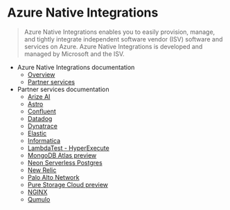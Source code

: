 # Azure Native Integrations
> Azure Native Integrations enables you to easily provision, manage, and tightly integrate independent software vendor (ISV) software and services on Azure. Azure Native Integrations is developed and managed by Microsoft and the ISV.
  - Azure Native Integrations documentation
    - [Overview](https://learn.microsoft.com/en-us/azure/partner-solutions/overview)
    - [Partner services](https://learn.microsoft.com/en-us/azure/partner-solutions/partners)
  - Partner services documentation
    - [Arize AI](https://learn.microsoft.com/en-us/azure/partner-solutions/arize-ai/)
    - [Astro](https://learn.microsoft.com/en-us/azure/partner-solutions/astronomer/)
    - [Confluent](https://learn.microsoft.com/en-us/azure/partner-solutions/apache-kafka-confluent-cloud/)
    - [Datadog](https://learn.microsoft.com/en-us/azure/partner-solutions/datadog/)
    - [Dynatrace](https://learn.microsoft.com/en-us/azure/partner-solutions/dynatrace/)
    - [Elastic](https://learn.microsoft.com/en-us/azure/partner-solutions/elastic/)
    - [Informatica](https://learn.microsoft.com/en-us/azure/partner-solutions/informatica/)
    - [LambdaTest - HyperExecute](https://learn.microsoft.com/en-us/azure/partner-solutions/lambda-test/)
    - [MongoDB Atlas preview](https://learn.microsoft.com/en-us/azure/partner-solutions/mongo-db/)
    - [Neon Serverless Postgres](https://learn.microsoft.com/en-us/azure/partner-solutions/neon/)
    - [New Relic](https://learn.microsoft.com/en-us/azure/partner-solutions/new-relic/)
    - [Palo Alto Network](https://learn.microsoft.com/en-us/azure/partner-solutions/palo-alto/)
    - [Pure Storage Cloud preview](https://learn.microsoft.com/en-us/azure/partner-solutions/pure-storage/)
    - [NGINX](https://learn.microsoft.com/en-us/azure/partner-solutions/nginx/)
    - [Qumulo](https://learn.microsoft.com/en-us/azure/partner-solutions/qumulo/)
